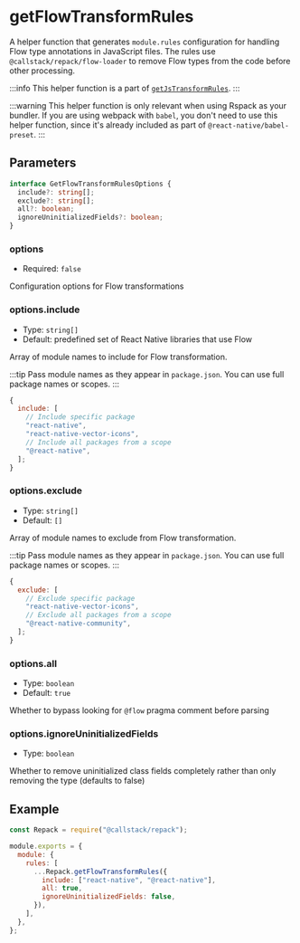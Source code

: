# getFlowTransformRules

A helper function that generates `module.rules` configuration for handling Flow type annotations in JavaScript files. The rules use `@callstack/repack/flow-loader` to remove Flow types from the code before other processing.

:::info
This helper function is a part of [`getJsTransformRules`](/api/utils/get-js-transform-rules).
:::

:::warning
This helper function is only relevant when using Rspack as your bundler. If you are using webpack with `babel`, you don't need to use this helper function, since it's already included as part of `@react-native/babel-preset`.
:::

## Parameters

```ts
interface GetFlowTransformRulesOptions {
  include?: string[];
  exclude?: string[];
  all?: boolean;
  ignoreUninitializedFields?: boolean;
}
```

### options

- Required: `false`

Configuration options for Flow transformations

### options.include

- Type: `string[]`
- Default: predefined set of React Native libraries that use Flow

Array of module names to include for Flow transformation.

:::tip
Pass module names as they appear in `package.json`. You can use full package names or scopes.
:::

```js
{
  include: [
    // Include specific package
    "react-native",
    "react-native-vector-icons",
    // Include all packages from a scope
    "@react-native",
  ];
}
```

### options.exclude

- Type: `string[]`
- Default: `[]`

Array of module names to exclude from Flow transformation.

:::tip
Pass module names as they appear in `package.json`. You can use full package names or scopes.
:::

```js
{
  exclude: [
    // Exclude specific package
    "react-native-vector-icons",
    // Exclude all packages from a scope
    "@react-native-community",
  ];
}
```

### options.all

- Type: `boolean`
- Default: `true`

Whether to bypass looking for `@flow` pragma comment before parsing

### options.ignoreUninitializedFields

- Type: `boolean`

Whether to remove uninitialized class fields completely rather than only removing the type (defaults to false)

## Example

```js title=rspack.config.cjs
const Repack = require("@callstack/repack");

module.exports = {
  module: {
    rules: [
      ...Repack.getFlowTransformRules({
        include: ["react-native", "@react-native"],
        all: true,
        ignoreUninitializedFields: false,
      }),
    ],
  },
};
```
